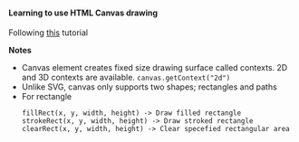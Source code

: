 #### Learning to use HTML Canvas drawing 

Following [this](https://developer.mozilla.org/en-US/docs/Web/API/Canvas_API/Tutorial/Basic_usage) tutorial

**Notes**
- Canvas element creates fixed size drawing surface called contexts. 2D and 3D contexts are available. `canvas.getContext("2d")`
- Unlike SVG, canvas only supports two shapes; rectangles and paths
- For rectangle
    ```
    fillRect(x, y, width, height) -> Draw filled rectangle
    strokeRect(x, y, width, height) -> Draw stroked rectangle
    clearRect(x, y, width, height) -> Clear specefied rectangular area

    ```